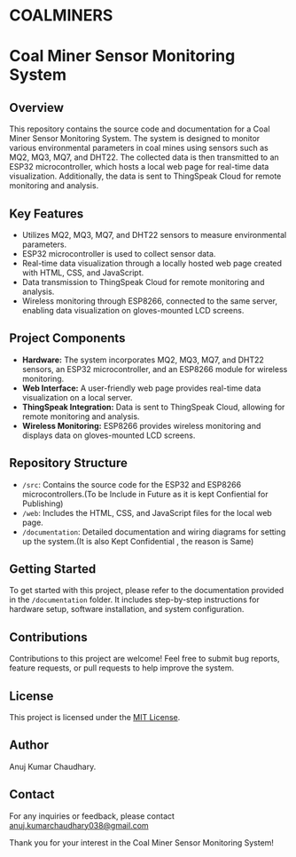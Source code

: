 # COALMINERS
# Coal Miner Sensor Monitoring System

## Overview
This repository contains the source code and documentation for a Coal Miner Sensor Monitoring System. The system is designed to monitor various environmental parameters in coal mines using sensors such as MQ2, MQ3, MQ7, and DHT22. The collected data is then transmitted to an ESP32 microcontroller, which hosts a local web page for real-time data visualization. Additionally, the data is sent to ThingSpeak Cloud for remote monitoring and analysis. 

## Key Features
- Utilizes MQ2, MQ3, MQ7, and DHT22 sensors to measure environmental parameters.
- ESP32 microcontroller is used to collect sensor data.
- Real-time data visualization through a locally hosted web page created with HTML, CSS, and JavaScript.
- Data transmission to ThingSpeak Cloud for remote monitoring and analysis.
- Wireless monitoring through ESP8266, connected to the same server, enabling data visualization on gloves-mounted LCD screens.

## Project Components
- **Hardware:** The system incorporates MQ2, MQ3, MQ7, and DHT22 sensors, an ESP32 microcontroller, and an ESP8266 module for wireless monitoring.
- **Web Interface:** A user-friendly web page provides real-time data visualization on a local server.
- **ThingSpeak Integration:** Data is sent to ThingSpeak Cloud, allowing for remote monitoring and analysis.
- **Wireless Monitoring:** ESP8266 provides wireless monitoring and displays data on gloves-mounted LCD screens.

## Repository Structure
- `/src`: Contains the source code for the ESP32 and ESP8266 microcontrollers.(To be Include in Future as it is kept Confiential for Publishing)
- `/web`: Includes the HTML, CSS, and JavaScript files for the local web page.
- `/documentation`: Detailed documentation and wiring diagrams for setting up the system.(It is also Kept Confidential ,  the reason is Same)

## Getting Started
To get started with this project, please refer to the documentation provided in the `/documentation` folder. It includes step-by-step instructions for hardware setup, software installation, and system configuration.

## Contributions
Contributions to this project are welcome! Feel free to submit bug reports, feature requests, or pull requests to help improve the system.

## License
This project is licensed under the [MIT License](LICENSE).

## Author
Anuj Kumar Chaudhary.

## Contact
For any inquiries or feedback, please contact anuj.kumarchaudhary038@gmail.com

Thank you for your interest in the Coal Miner Sensor Monitoring System!
